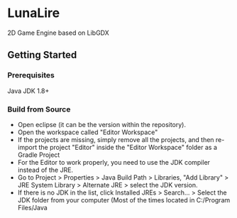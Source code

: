 # LunaLire

2D Game Engine based on LibGDX

## Getting Started

### Prerequisites

Java JDK 1.8+

### Build from Source

* Open eclipse (it can be the version within the repository).
* Open the workspace called "Editor Workspace"
* If the projects are missing, simply remove all the projects, and then re-import the project "Editor" inside the "Editor Workspace" folder as a Gradle Project
* For the Editor to work properly, you need to use the JDK compiler instead of the JRE.
* Go to Project > Properties > Java Build Path > Libraries, "Add Library" > JRE System Library > Alternate JRE > select the JDK version.
* If there is no JDK in the list, click Installed JREs > Search... > Select the JDK folder from your computer (Most of the times located in C:/Program Files/Java